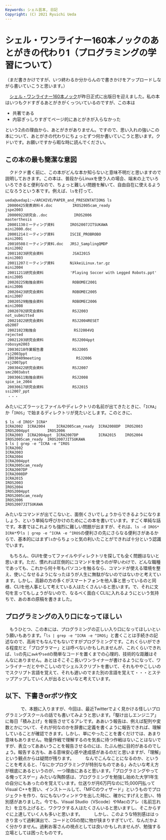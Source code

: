 ```yaml
---
Keywords: シェル芸本, 日記
Copyright: (C) 2021 Ryuichi Ueda
---
```


# シェル・ワンライナー160本ノックのあとがきの代わり1（プログラミングの学習について）

（まだ書きかけですが、いつ終わるか分からんので書きかけをアップロードしながら書いていこうと思います。）

　[シェル・ワンライナー160本ノック](https://gihyo.jp/book/2021/978-4-297-12267-6)が昨日正式に出版日を迎えました。私の本はいつもクドすぎるあとがきがくっついているのですが、この本は

* 共著である
* 内容ぎっしりすぎてページ的にあとがきが入らなかった

という2点の理由から、あとがきがありません。ですので、思い入れの強いこの本について、あとがきの代わりにちょっとずつ何か書いていこうと思います。クドいです。お願いですから暇な時に読んでください。



## この本の最も簡潔な意図

　クドクド書く前に、この本がどんな本か知らないと意味不明だと思いますので説明しておきます。この本は、普段からLinuxを使う人の場合、端末の上でいろいろできると便利なので、ちょっと難しい問題を解いて、自由自在に使えるようになろうという本です。例えば、`ls`を打って、

```
ueda@uedap1:~/ARCHIVE/PAPER_and_PRESENTATION$ ls
 20000425発表資料４.doc         IROS2005cam_ready                        jspe2003
 20000922研究会..doc            IROS2006                                 masterthesis
 20001130ミーティング資料       IROS2007JITSUKAWA                        mini2000.doc
 20001214ミーティング資料       ISCIE_PROBROBO                           mini2001
 20010508ミーティング資料.doc   JRSJ_SamplingQMDP                        mini2002
 20011023研究会資料             JSAI2015                                 mini2003
 20011207ミーティング資料       NikkeiLinux.tar.gz                       mini2004
 20011211研究会資料            'Playing Soccer with Legged Robots.ppt'   mini2005
 20020225勉強会資料             ROBOMEC2001                              mini2006
 20020423研究会資料             ROBOMEC2005                              mini2007
 20020529勉強会資料             ROBOMEC2006                              mini2008
 20020702研究会資料             RSJ2003                                  not_submitted
 20021022研究会資料             RSJ2004RESET                             ob2007
 20021023勉強会                 RSJ2004VQ                                rejected
 20021203研究会資料             RSJ2004ppt                               robosym2003
 20030218作業報告書             RSJ2005                                  rsj2003ppt
 20030409meeting                RSJ2006                                  rsj2007ppt
 20030422研究会資料             RSJ2007                                  smc2003abst
 20030611勉強会資料             RSJ2008                                  spie_ie_2004
 20030617研究会資料             RSJ2015                                  ssi2007_ppt
 ・・・
```

みたいにズラーッとファイルやディレクトリの名前が出てきたときに、「`ICRA`」か「`IROS`」で始まるディレクトリが見たいとします。このときに、

```
$ ls -d IROS* ICRA*
ICRA2002  ICRA2004     ICRA2005cam_ready  ICRA2008DP  IROS2003  IROS2004ppt        IROS2006
ICRA2003  ICRA2004ppt  ICRA2007DP         ICRA2015    IROS2004  IROS2005cam_ready  IROS2007JITSUKAWA
$ ls | grep -e ^ICRA -e ^IROS
ICRA2002
ICRA2003
ICRA2004
ICRA2004ppt
ICRA2005cam_ready
ICRA2007DP
ICRA2008DP
ICRA2015
IROS2003
IROS2004
IROS2004ppt
IROS2005cam_ready
IROS2006
IROS2007JITSUKAWA
```

みたいなコマンドが出てこないと、面倒くさいでしょうからできるようになりましょう、という単純な呼びかけのためにこの本を書いています。すごく単純な話です。本書ではこれよりも強烈に難しい問題が出ますが、それは、`ls -d IROS* ICRA*`や`ls | grep -e ^ICRA -e ^IROS`の便利さの先にさらなる便利さがあるからで、基本的にはまず`ls`からちょっと気の利いたことができれば十分という認識でいます。

　もちろん、GUIを使ってファイルやディレクトリを探しても全く問題はないと思います。ただ、慣れれば圧倒的にコマンドを使うのが早いわけで、どんな職種であっても、これから何十年もパソコンを触るなら、コマンドが使える環境を整え、使いこなせるようになったほうが人生に無駄がないのではないかと考えています。しかし、高齢の方の多くがスマートフォンを他人事と思っているのと同様、CLIを他人事として考えている人はたくさんいると思います。で、それに文句を言ってもしょうがないので、なるべく面白くCLIに入れるようにという気持ちで、あの本の原稿を書きました。
　

## プログラミングの入り口になってほしい

　もうひとつ、この本には、プログラミングの正しい入り口になってほしいという願いもあります。「`ls | grep -e ^ICRA -e ^IROS`」と書くことは手続きの記述なので、高尚でもなんでもないですがプログラミングです。これくらいができる程度だと「プログラマー」とは呼べないかもしれませんが、これくらいできれば、`ls`の先に`awk`や`sed`の簡単なコードを置くまでの心理的、技術的な距離はそんなにありません。あとはそこそこ長いワンライナーが書けるようになって、ワンライナーだとややこしいのでシェルスクリプトを書いて、それもややこしいのでスクリプト言語を覚えて、それも遅いのでまた別の言語を覚えて・・・とステップアップしていく人が出るといいなと考えています。
　
　
## 以下、下書きorボツ作文
　
　
　で、本題に入りますが、今回は、最近Twitterでよく見かける怪しいプログラミングスクールの話でも書いてみようと思います。「駆け出しエンジニア」に毎日「積み上げ」を報告させてるアレです。ああいう報告は、例えば配列や変数とかについて、それが何なのかを辞書に定義を書くように報告できれば、理解していることが確認できます。しかし、単にやったことを書くだけでは、あまり意味もありません。物量作戦で理解するのを気長に待つ作戦はないことはないですが、表立ってああいうことを報告させるのには、たぶん他に目的があるのでしょう。報告する方も、ある意味安心感や達成感があるのだと思いますが、「理解」という観点からは疑問が残ります。
　
　なんでこんなことになるのか、ということを考えると、「なにかプログラミングが特別なものである」みたいな考え方が根底にあるというのが、一つ理由にあると思います。「プログラミングやってる俺ってスゲー」みたいな陶酔感は、プログラミングを勉強し始めた大学1年生の自分にもあったのを覚えています。仕送りが月6万円なのに15,000円払ってVisual C++を買い、インストールして、「MFCのウィザード」というものでプロジェクトを作り、なにもないウィンドウを出した時に、確かにすげえと思い、特別感がありました。今でも、Visual Studio（VScode）やMacのアレ（名前忘れた）を立ち上げると、ワクワクする人はたくさんいると思いますし、そこからすぐに上達していく人も多いと思います。
　
　しかし、このような特別感ははっきり言って過剰演出で、コードとOSの間に物が挟まりすぎていて、なんだかよく分かりません。過剰お客さんの視点としては良いかもしれませんが、勉強する立場としては困ったものです。
　
　
　
